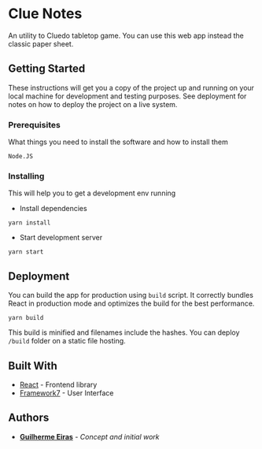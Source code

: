# Clue Notes

An utility to Cluedo tabletop game. You can use this web app instead the classic paper sheet.

## Getting Started

These instructions will get you a copy of the project up and running on your local machine for development and testing purposes. See deployment for notes on how to deploy the project on a live system.

### Prerequisites

What things you need to install the software and how to install them

```
Node.JS
```

### Installing

This will help you to get a development env running

- Install dependencies

```
yarn install
```

- Start development server

```
yarn start
```

## Deployment

You can build the app for production using `build` script.
It correctly bundles React in production mode and optimizes the build for the best performance.

```
yarn build
```

This build is minified and filenames include the hashes.
You can deploy `/build` folder on a static file hosting.

## Built With

* [React](https://reactjs.org) - Frontend library
* [Framework7](https://framework7.io) - User Interface

## Authors

* **[Guilherme Eiras](https://github.com/guieiras)** - *Concept and initial work*
